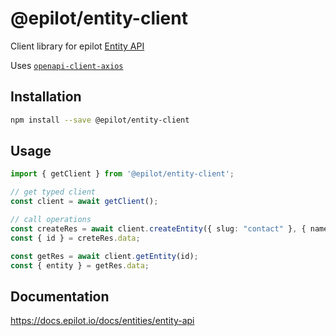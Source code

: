 # @epilot/entity-client

Client library for epilot [Entity API](https://docs.epilot.io/api/entity)

Uses [`openapi-client-axios`](https://github.com/anttiviljami/openapi-client-axios)

## Installation

```bash
npm install --save @epilot/entity-client
```

## Usage

```typescript
import { getClient } from '@epilot/entity-client';

// get typed client
const client = await getClient();

// call operations
const createRes = await client.createEntity({ slug: "contact" }, { name: "viljami" });
const { id } = creteRes.data;

const getRes = await client.getEntity(id);
const { entity } = getRes.data;
```

## Documentation

https://docs.epilot.io/docs/entities/entity-api


